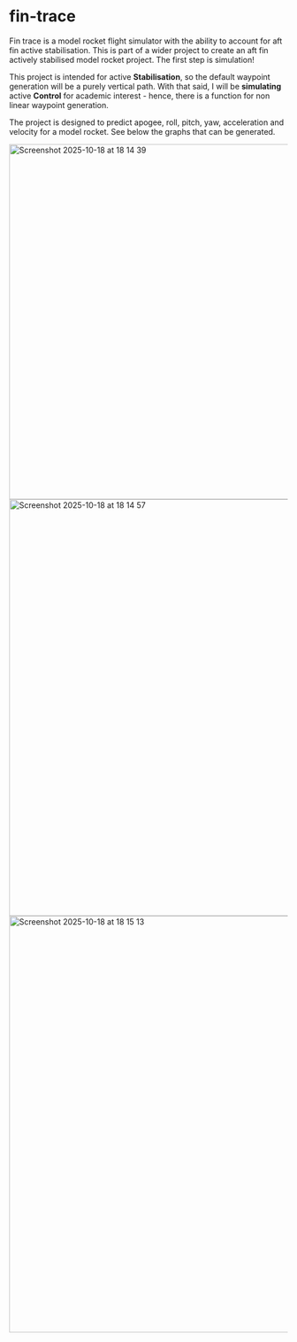# fin-trace
Fin trace is a model rocket flight simulator with the ability to account for aft fin active stabilisation. This is part of a wider project to create an aft fin actively stabilised model rocket project. The first step is simulation!

This project is intended for active **Stabilisation**, so the default waypoint generation will be a purely vertical path. With that said, I will be **simulating** active **Control** for academic interest - hence, there is a function for non linear waypoint generation.

The project is designed to predict apogee, roll, pitch, yaw, acceleration and velocity for a model rocket. See below the graphs that can be generated.

<img width="752" height="641" alt="Screenshot 2025-10-18 at 18 14 39" src="https://github.com/user-attachments/assets/9e9d6f1d-3aff-47c2-beb7-ce545c23fb93" />
<img width="1200" height="752" alt="Screenshot 2025-10-18 at 18 14 57" src="https://github.com/user-attachments/assets/d1d2c51d-a3fd-4c81-bfbd-5f868b5a76d7" />
<img width="1200" height="752" alt="Screenshot 2025-10-18 at 18 15 13" src="https://github.com/user-attachments/assets/5db61340-51e3-4ed5-86d0-6d3c1a9fafab" />
